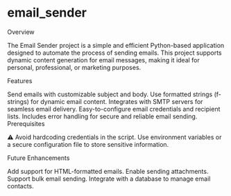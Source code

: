 # email_sender
Overview

The Email Sender project is a simple and efficient Python-based application designed to automate the process of sending emails. This project supports dynamic content generation for email messages, making it ideal for personal, professional, or marketing purposes.

Features

Send emails with customizable subject and body.
Use formatted strings (f-strings) for dynamic email content.
Integrates with SMTP servers for seamless email delivery.
Easy-to-configure email credentials and recipient lists.
Includes error handling for secure and reliable email sending.
Prerequisites

⚠️ Avoid hardcoding credentials in the script. Use environment variables or a secure configuration file to store sensitive information.

Future Enhancements

Add support for HTML-formatted emails.
Enable sending attachments.
Support bulk email sending.
Integrate with a database to manage email contacts.

